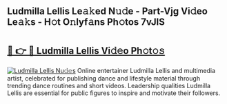 ## Ludmilla Lellis Le𝚊𝚔ed N𝚞𝚍e - Part-Vjg Vi𝚍eo Le𝚊𝚔s - H𝚘t O𝚗lyf𝚊ns Ph𝚘tos 7vJlS

# <h2><a href="http://hf7m4dn.feru.top/?c=Ludmilla+Lellis">🔗 👉 🔴 Ludmilla Lellis Vi𝚍𝚎o Ph𝚘t𝚘𝚜</a></h2>

[![Ludmilla Lellis Nu𝚍𝚎s](https://i.imgur.com/0TWrTi3.gif)](http://hf7m4dn.feru.top/?c=Ludmilla+Lellis)
Online entertainer Ludmilla Lellis and multimedia artist, celebrated for publishing dance and lifestyle material through trending dance routines and short videos. Leadership qualities Ludmilla Lellis are essential for public figures to inspire and motivate their followers. 
